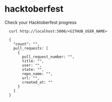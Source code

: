 # hacktoberfest
Check your Hacktoberfest progress

```
  curl http://localhost:5000/<GITHUB_USER_NAME>
```

```
  {
    "count": "",
    pull_requests: [
      {
        pull_request_number: "",
        title: "",
        user: "",
        state: "",
        repo_name: "",
        url: "",
        created_at: ""
      }
    ]
  }
```
